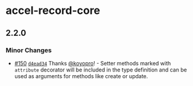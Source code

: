 # accel-record-core

## 2.2.0

### Minor Changes

- [#150](https://github.com/koyopro/accella/pull/150) [`d4ead34`](https://github.com/koyopro/accella/commit/d4ead3452287fb15940d6b90d41856471f0e4c89) Thanks [@koyopro](https://github.com/koyopro)! - Setter methods marked with `attribute` decorator will be included in the type definition and can be used as arguments for methods like create or update.

